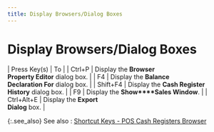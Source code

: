 ```yaml
---
title: Display Browsers/Dialog Boxes
---
```


# Display Browsers/Dialog Boxes


| Press Key(s) | To |
| Ctrl+P | Display the **Browser <br/> Property Editor** dialog box. |
| F4 | Display the **Balance <br/> Declaration For** dialog box. |
| Shift+F4 | Display the **Cash Register <br/> History** dialog box. |
| F9 | Display the **Show****Sales Window**. |
| Ctrl+Alt+E | Display the **Export <br/> Dialog** box. |



{:.see_also}
See also
: [Shortcut  Keys - POS Cash Registers Browser]({{site.pos_baseurl}}/ui/short-cut-keys/pos-cash-register-browser/short_cut_keys_pos_cash_registers_browser.html)
